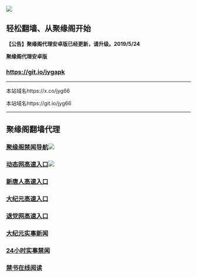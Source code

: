 ![](https://raw.githubusercontent.com/hao369/a/master/j.jpg)



## 轻松翻墙、从聚缘阁开始



**【公告】聚缘阁代理安卓版已经更新，请升级。2019/5/24**

 
**聚缘阁代理安卓版**
### https://git.io/jygapk  

***

本站域名https://x.co/jyg66 

本站域名https://git.io/jyg66



***




## 聚缘阁翻墙代理 


### [聚缘阁禁闻导航](https://w1.vhfsa.xyz)![](https://tup.vraet.cf/jyg.gif)

### [动态网高速入口](https://w1.vhfsa.xyz)![](https://tup.vraet.cf/jygdl.gif)


### [新唐人高速入口](https://w1.vhfsa.xyz)

### [大纪元高速入口](https://w1.vhfsa.xyz)

### [退党网高速入口](https://w1.vhfsa.xyz)






### [大纪元实事新闻](https://git.io/fjmgE)

### [24小时实事禁闻](https://git.io/fj3Go)

### [禁书在线阅读](https://git.io/fjJ5Z)






